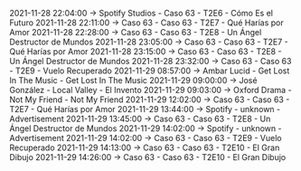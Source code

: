 2021-11-28 22:04:00 -> Spotify Studios - Caso 63 - T2E6 - Cómo Es el Futuro
2021-11-28 22:11:00 -> Caso 63 - Caso 63 - T2E7 - Qué Harías por Amor
2021-11-28 22:28:00 -> Caso 63 - Caso 63 - T2E8 - Un Ángel Destructor de Mundos
2021-11-28 23:05:00 -> Caso 63 - Caso 63 - T2E7 - Qué Harías por Amor
2021-11-28 23:15:00 -> Caso 63 - Caso 63 - T2E8 - Un Ángel Destructor de Mundos
2021-11-28 23:32:00 -> Caso 63 - Caso 63 - T2E9 - Vuelo Recuperado
2021-11-29 08:57:00 -> Ambar Lucid - Get Lost In The Music - Get Lost In The Music
2021-11-29 09:00:00 -> José González - Local Valley - El Invento
2021-11-29 09:03:00 -> Oxford Drama - Not My Friend - Not My Friend
2021-11-29 12:02:00 -> Caso 63 - Caso 63 - T2E7 - Qué Harías por Amor
2021-11-29 13:44:00 -> Spotify - unknown - Advertisement
2021-11-29 13:45:00 -> Caso 63 - Caso 63 - T2E8 - Un Ángel Destructor de Mundos
2021-11-29 14:02:00 -> Spotify - unknown - Advertisement
2021-11-29 14:02:00 -> Caso 63 - Caso 63 - T2E9 - Vuelo Recuperado
2021-11-29 14:13:00 -> Caso 63 - Caso 63 - T2E10 - El Gran Dibujo
2021-11-29 14:26:00 -> Caso 63 - Caso 63 - T2E10 - El Gran Dibujo
